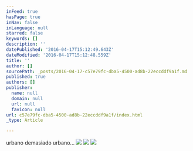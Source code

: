 ```yaml
---
inFeed: true
hasPage: true
inNav: false
inLanguage: null
starred: false
keywords: []
description: ''
datePublished: '2016-04-17T15:12:49.643Z'
dateModified: '2016-04-17T15:12:48.559Z'
title: ''
author: []
sourcePath: _posts/2016-04-17-c57e79fc-dba5-4500-ad8b-22eccddf9a1f.md
published: true
authors: []
publisher:
  name: null
  domain: null
  url: null
  favicon: null
url: c57e79fc-dba5-4500-ad8b-22eccddf9a1f/index.html
_type: Article

---
```

urbano  demasiado urbano...
![](https://the-grid-user-content.s3-us-west-2.amazonaws.com/ea1b07e9-a938-44b1-9595-8e77c26fb895.png)
![](https://the-grid-user-content.s3-us-west-2.amazonaws.com/e6ee34aa-2e47-4360-9e70-e5f8447686fa.png)
![](https://the-grid-user-content.s3-us-west-2.amazonaws.com/171d6aa2-18c9-446e-8ef4-6596f3bc3ed9.png)